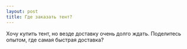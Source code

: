 ```yaml
---
layout: post 
title: Где заказать тент? 
--- 
```

Хочу купить тент, но везде доставку очень долго ждать. Поделитесь опытом, где самая быстрая доставка?